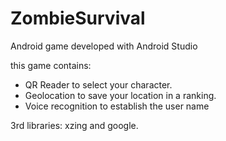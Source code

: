 # ZombieSurvival
Android game developed with Android Studio

this game contains:
- QR Reader to select your character.
- Geolocation to save your location in a ranking.
- Voice recognition to establish the user name

3rd libraries: xzing and google.

